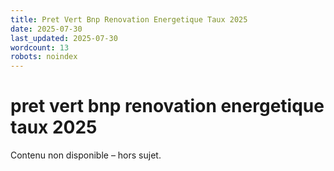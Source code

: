 ```yaml
---
title: Pret Vert Bnp Renovation Energetique Taux 2025
date: 2025-07-30
last_updated: 2025-07-30
wordcount: 13
robots: noindex
---
```


# pret vert bnp renovation energetique taux 2025

Contenu non disponible – hors sujet.